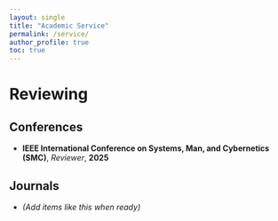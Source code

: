 ```yaml
---
layout: single
title: "Academic Service"
permalink: /service/
author_profile: true
toc: true
---
```


# Reviewing

## Conferences
- **IEEE International Conference on Systems, Man, and Cybernetics (SMC)**, *Reviewer*, **2025**

## Journals
- *(Add items like this when ready)*
  <!-- Example format:
  - **IEEE Journal of Oceanic Engineering**, *Reviewer*, **2024–present**
  -->
